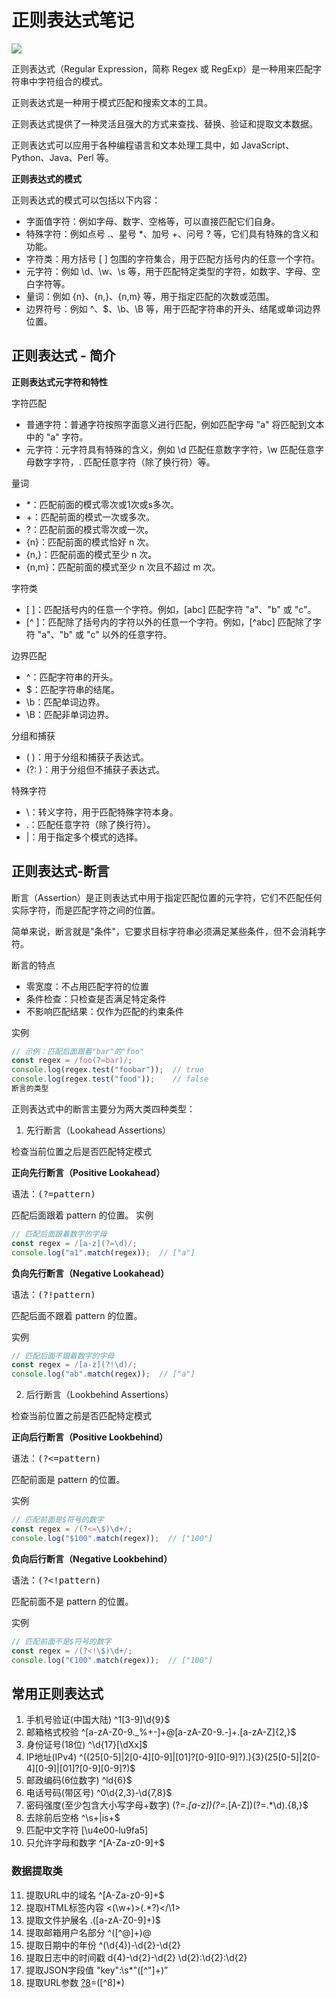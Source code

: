 # 正则表达式笔记
![](https://www.runoob.com/wp-content/uploads/2014/03/runoob-regex.png)

正则表达式（Regular Expression，简称 Regex 或 RegExp）是一种用来匹配字符串中字符组合的模式。

正则表达式是一种用于模式匹配和搜索文本的工具。

正则表达式提供了一种灵活且强大的方式来查找、替换、验证和提取文本数据。

正则表达式可以应用于各种编程语言和文本处理工具中，如 JavaScript、Python、Java、Perl 等。

**正则表达式的模式**

正则表达式的模式可以包括以下内容：
* 字面值字符：例如字母、数字、空格等，可以直接匹配它们自身。
* 特殊字符：例如点号 .、星号 *、加号 +、问号 ? 等，它们具有特殊的含义和功能。
* 字符类：用方括号 [ ] 包围的字符集合，用于匹配方括号内的任意一个字符。
* 元字符：例如 \d、\w、\s 等，用于匹配特定类型的字符，如数字、字母、空白字符等。
* 量词：例如 {n}、{n,}、{n,m} 等，用于指定匹配的次数或范围。
* 边界符号：例如 ^、$、\b、\B 等，用于匹配字符串的开头、结尾或单词边界位置。
  
## 正则表达式 - 简介
**正则表达式元字符和特性**

字符匹配

* 普通字符：普通字符按照字面意义进行匹配，例如匹配字母 "a" 将匹配到文本中的 "a" 字符。
* 元字符：元字符具有特殊的含义，例如 \d 匹配任意数字字符，\w 匹配任意字母数字字符，. 匹配任意字符（除了换行符）等。

量词

* *：匹配前面的模式零次或1次或s多次。
* +：匹配前面的模式一次或多次。
* ?：匹配前面的模式零次或一次。
* {n}：匹配前面的模式恰好 n 次。
* {n,}：匹配前面的模式至少 n 次。
* {n,m}：匹配前面的模式至少 n 次且不超过 m 次。

字符类

* [ ]：匹配括号内的任意一个字符。例如，[abc] 匹配字符 "a"、"b" 或 "c"。
* [^ ]：匹配除了括号内的字符以外的任意一个字符。例如，[^abc] 匹配除了字符 "a"、"b" 或 "c" 以外的任意字符。

边界匹配

* ^：匹配字符串的开头。
* $：匹配字符串的结尾。
* \b：匹配单词边界。
* \B：匹配非单词边界。

分组和捕获

* ( )：用于分组和捕获子表达式。
* (?: )：用于分组但不捕获子表达式。

特殊字符

* \：转义字符，用于匹配特殊字符本身。
* .：匹配任意字符（除了换行符）。
* |：用于指定多个模式的选择。

## 正则表达式-断言
断言（Assertion）是正则表达式中用于指定匹配位置的元字符，它们不匹配任何实际字符，而是匹配字符之间的位置。

简单来说，断言就是"条件"，它要求目标字符串必须满足某些条件，但不会消耗字符。

断言的特点

* 零宽度：不占用匹配字符的位置
* 条件检查：只检查是否满足特定条件
* 不影响匹配结果：仅作为匹配的约束条件

实例
```javascript
// 示例：匹配后面跟着"bar"的"foo"
const regex = /foo(?=bar)/;
console.log(regex.test("foobar"));  // true
console.log(regex.test("food"));    // false
断言的类型
```

正则表达式中的断言主要分为两大类四种类型：
1. 先行断言（Lookahead Assertions）

检查当前位置之后是否匹配特定模式

**正向先行断言（Positive Lookahead）**

<kbd>语法：(?=pattern)</kbd>

匹配后面跟着 pattern 的位置。
实例
```javascript
// 匹配后面跟着数字的字母
const regex = /[a-z](?=\d)/;
console.log("a1".match(regex));  // ["a"]
```
**负向先行断言（Negative Lookahead）**

<kbd>语法：(?!pattern)</kbd>

匹配后面不跟着 pattern 的位置。

实例
```javascript
// 匹配后面不跟着数字的字母
const regex = /[a-z](?!\d)/;
console.log("ab".match(regex));  // ["a"]
```
2. 后行断言（Lookbehind Assertions）

检查当前位置之前是否匹配特定模式

**正向后行断言（Positive Lookbehind）**

<kbd>语法：(?<=pattern)</kbd>

匹配前面是 pattern 的位置。

实例
```javascript
// 匹配前面是$符号的数字
const regex = /(?<=\$)\d+/;
console.log("$100".match(regex));  // ["100"]
```
**负向后行断言（Negative Lookbehind）**

<kbd>语法：(?<!pattern)</kbd>

匹配前面不是 pattern 的位置。

实例
```javascript
// 匹配前面不是$符号的数字
const regex = /(?<!\$)\d+/;
console.log("€100".match(regex));  // ["100"]
```
## 常用正则表达式
1. 手机号验证(中国大陆)
^1[3-9]\d{9}$
2. 邮箱格式校验
^[a-zA-Z0-9._%+-]+@[a-zA-Z0-9.-]+\.[a-zA-Z]{2,}$
3. 身份证号(18位)
^\d{17}[\dXx]$
4. IP地址(IPv4)
^((25[0-5]|2[0-4][0-9]|[01]?[0-9][0-9]?)\.){3}(25[0-5]|2[0-4][0-9]|[01]?[0-9][0-9]?)$
5. 邮政编码(6位数字)
^ld{6}$
6. 电话号码(带区号)
^0\d{2,3}-\d{7,8}$
7. 密码强度(至少包含大小写字母+数字)
(?=.*[a-z])(?=.*[A-Z])(?=.*\d).{8,}$
8. 去除前后空格
^\s+|is+$
9. 匹配中文字符
[\u4e00-lu9fa5]
10. 只允许字母和数字
^[A-Za-z0-9]+$
### 数据提取类
11. 提取URL中的域名
^[A-Za-z0-9]+$
12. 提取HTML标签内容
<(\w+)>(.*?)<\/\1>
13. 提取文件护展名
\.([a-zA-Z0-9]+)$
14. 提取邮箱用户名部分
^([^@]+)@
15. 提取日期中的年份
^(\d{4})-\d{2}-\d{2}
16. 提取日志中的时间戳
d{4}-\d{2}-\d{2} \d{2}:\d{2}:\d{2}
17. 提取JSON字段值
"key":\s*"([^"]+)”
18. 提取URL参数
[?8]([^=8]+)=([^8]*)